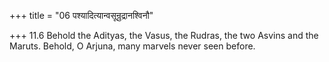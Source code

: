 +++
title = "06 पश्यादित्यान्वसून्रुद्रानश्विनौ"

+++
11.6 Behold the Adityas, the Vasus, the Rudras, the two Asvins and the
Maruts. Behold, O Arjuna, many marvels never seen before.
